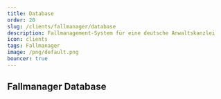 ```yaml
---
title: Database
order: 20
slug: /clients/fallmanager/database
description: Fallmanagement-System für eine deutsche Anwaltskanzlei
icon: clients
tags: Fallmanager
image: /png/default.png
bouncer: true
---
```


## Fallmanager Database
